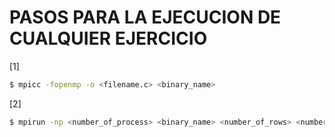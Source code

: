 # PASOS PARA LA EJECUCION DE CUALQUIER EJERCICIO

[1]
```bash
$ mpicc -fopenmp -o <filename.c> <binary_name>
```

[2]

```bash
$ mpirun -np <number_of_process> <binary_name> <number_of_rows> <number_of_columns>
```
